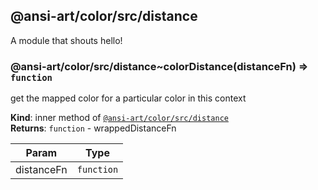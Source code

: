 <a name="module_@ansi-art/color/src/distance"></a>

## @ansi-art/color/src/distance
A module that shouts hello!

<a name="module_@ansi-art/color/src/distance..colorDistance"></a>

### @ansi-art/color/src/distance~colorDistance(distanceFn) ⇒ <code>function</code>
get the mapped color for a particular color in this context

**Kind**: inner method of [<code>@ansi-art/color/src/distance</code>](#module_@ansi-art/color/src/distance)  
**Returns**: <code>function</code> - wrappedDistanceFn  

| Param | Type |
| --- | --- |
| distanceFn | <code>function</code> | 

